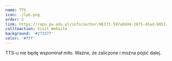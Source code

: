 ```yaml
---
name: TTS
icon: ./lpe.png
order: 2
link: https://repo.pw.edu.pl/info/author/WEITI-597a0d44-2075-45ad-8051-04bbae7ff857/Profil%2Bosoby%2B%25E2%2580%2593%2BJerzy%2BPiotrowski%2B%25E2%2580%2593%2BPolitechnika%2BWarszawska?r=project&ps=20&tab=projects&sort=&lang=pl&pn=1
calltoaction: Visit Website
background: '#273377'
color: '#fff'
---
```


TTS-u nie będę wspominał miło. Ważne, że zaliczone i można pójść dalej.
